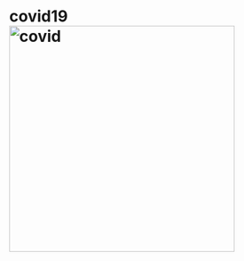 # covid19<img width="406" alt="covid" src="https://user-images.githubusercontent.com/77671895/198988294-63f4bcfe-6fc2-4efb-ba61-f541606e382b.png">
